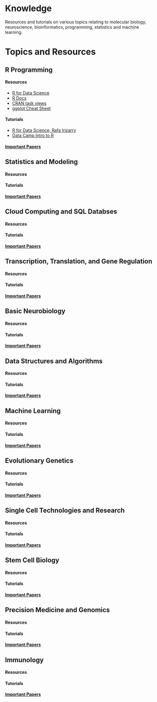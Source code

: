 # Knowledge
Resources and tutorials on various topics relating to molecular biology, neuroscience, bioinformatics, programming, statistics and machine learning. 

Topics and Resources
====================

## R Programming 
#### Resources 
  * [R for Data Science](https://r4ds.had.co.nz/index.html)
  * [R Docs](https://www.rdocumentation.org/)
  * [CRAN task views](https://cran.r-project.org/web/views/)
  * [ggplot Cheat Sheet](https://www.rstudio.com/wp-content/uploads/2015/03/ggplot2-cheatsheet.pdf)

#### Tutorials 
  * [R for Data Science; Rafa Irizarry](https://rafalab.github.io/dsbook/)
  * [Data Camp Intro to R](https://www.datacamp.com/courses/free-introduction-to-r)
  
#### [Important Papers](Knowledge/important_papers.md) 
  
## Statistics and Modeling 
#### Resources 

#### Tutorials 

#### [Important Papers](Knowledge/important_papers.md)

## Cloud Computing and SQL Databses 
#### Resources 

#### Tutorials 

#### [Important Papers](Knowledge/important_papers.md)

## Transcription, Translation, and Gene Regulation 
#### Resources 

#### Tutorials 

#### [Important Papers](Knowledge/important_papers.md)

## Basic Neurobiology 
#### Resources 

#### Tutorials 

#### [Important Papers](Knowledge/important_papers.md)

## Data Structures and Algorithms 
#### Resources 

#### Tutorials 

#### [Important Papers](Knowledge/important_papers.md)

## Machine Learning  
#### Resources 

#### Tutorials 

#### [Important Papers](Knowledge/important_papers.md)

## Evolutionary Genetics 
#### Resources 

#### Tutorials 

#### [Important Papers](Knowledge/important_papers.md)

## Single Cell Technologies and Research  
#### Resources 

#### Tutorials 

#### [Important Papers](Knowledge/important_papers.md)

## Stem Cell Biology 
#### Resources 

#### Tutorials 

#### [Important Papers](Knowledge/important_papers.md)

## Precision Medicine and Genomics
#### Resources 

#### Tutorials 

#### [Important Papers](Knowledge/important_papers.md)

## Immunology 
#### Resources 

#### Tutorials 

#### [Important Papers](Knowledge/important_papers.md)
